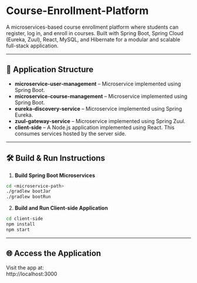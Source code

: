 # Course-Enrollment-Platform

A microservices-based course enrollment platform where students can register, log in, and enroll in courses. Built with Spring Boot, Spring Cloud (Eureka, Zuul), React, MySQL, and Hibernate for a modular and scalable full-stack application.

---

## 📁 Application Structure

- **microservice-user-management** – Microservice implemented using Spring Boot. 
- **microservice-course-management** – Microservice implemented using Spring Boot.   
- **eureka-discovery-service** – Microservice implemented using Spring Eureka.  
- **zuul-gateway-service** – Microservice implemented using Spring Zuul. 
- **client-side** – A Node.js application implemented using React. This consumes services hosted by the server side. 

---

## 🛠️ Build & Run Instructions

1. **Build Spring Boot Microservices**

```bash
cd <microservice-path>
./gradlew bootJar
./gradlew bootRun
```

2. **Build and Run Client-side Application**

```bash
cd client-side
npm install
npm start
```

---

## 🌐 Access the Application

Visit the app at:  
http://localhost:3000
